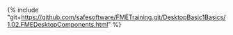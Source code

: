{% include "git+https://github.com/safesoftware/FMETraining.git/DesktopBasic1Basics/1.02.FMEDesktopComponents.html" %}
